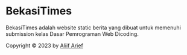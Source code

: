 # BekasiTimes

BekasiTimes adalah website static berita yang dibuat untuk memenuhi submission kelas Dasar Pemrograman Web Dicoding.

Copyright © 2023 by [Aliif Arief](https://aliifam.com)
